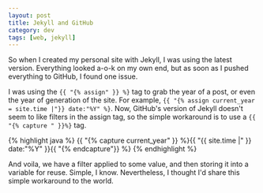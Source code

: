 ```yaml
---           
layout: post
title: Jekyll and GitHub
category: dev
tags: [web, jekyll]
---
```

So when I created my personal site with Jekyll, I was using the latest version.  Everything looked a-o-k on my own end, but as soon as I pushed everything to GitHub, I found one issue.

<!-- more -->
I was using the `{{ "{% assign" }} %}` tag to grab the year of a post, or even the year of generation of the site. For example, `{{ "{% assign current_year = site.time |"}} date:"%Y" %}`. Now, GitHub's version of Jekyll doesn't seem to like filters in the assign tag, so the simple workaround is to use a `{{ "{% capture " }}%}` tag.

{% highlight java %}
{{ "{% capture current_year" }} %}{{ "{{ site.time |" }} date:"%Y" }}{{ "{% endcapture"}} %}
{% endhighlight %}

And voila, we have a filter applied to some value, and then storing it into a variable for reuse. Simple, I know. Nevertheless, I thought I'd share this simple workaround to the world.
